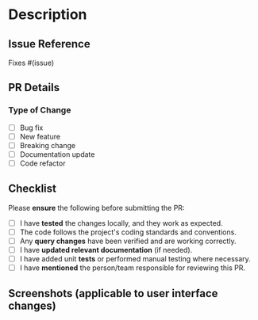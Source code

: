 # Description

<!-- Please include a summary of the changes and the related issue. Include any relevant context here. -->

## Issue Reference

<!-- Link to the related issue in the repository. -->
Fixes #(issue)

## PR Details

### Type of Change

- [ ] Bug fix
- [ ] New feature
- [ ] Breaking change
- [ ] Documentation update
- [ ] Code refactor

## Checklist

Please **ensure** the following before submitting the PR:

- [ ] I have **tested** the changes locally, and they work as expected.
- [ ] The code follows the project's coding standards and conventions.
- [ ] Any **query changes** have been verified and are working correctly.
- [ ] I have **updated relevant documentation** (if needed).
- [ ] I have added unit **tests** or performed manual testing where necessary.
- [ ] I have **mentioned** the person/team responsible for reviewing this PR. 

## Screenshots (applicable to user interface changes)

<!-- Attach screenshots if relevant. -->

